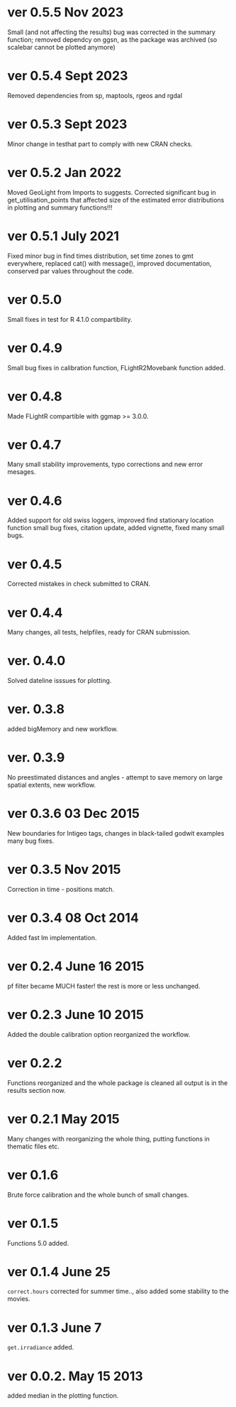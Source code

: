 # ver 0.5.5 Nov 2023
Small (and not affecting the results) bug was corrected in the summary function; removed dependcy on ggsn, as the package was archived (so scalebar cannot be plotted anymore)

# ver 0.5.4 Sept 2023
Removed dependencies from sp, maptools, rgeos and rgdal

# ver 0.5.3 Sept 2023 
Minor change in testhat part to comply with new CRAN checks.

# ver 0.5.2 Jan 2022 
Moved GeoLight from Imports to suggests. Corrected significant bug in get_utilisation_points that affected size of the estimated error distributions in plotting and summary functions!!! 

# ver 0.5.1 July 2021
Fixed minor bug in find times distribution, set time zones to gmt everywhere, replaced cat() with message(), improved documentation, conserved par values throughout the code.

# ver 0.5.0 
Small fixes in test for R 4.1.0 compartibility.

# ver 0.4.9
Small bug fixes in calibration function, FLightR2Movebank function added.

# ver 0.4.8
Made FLightR compartible with ggmap >= 3.0.0.

# ver 0.4.7 
Many small stability improvements, typo corrections and new error mesages.

# ver 0.4.6 
Added support for old swiss loggers, improved find stationary location function small bug fixes, citation update, added vignette, fixed many small bugs.

# ver 0.4.5 
Corrected mistakes in check submitted to CRAN.

# ver 0.4.4 
Many changes, all tests, helpfiles, ready for CRAN submission.

# ver. 0.4.0 
Solved dateline isssues for plotting.

# ver. 0.3.8 
added bigMemory and new workflow.

# ver. 0.3.9 
No preestimated distances and angles - attempt to save memory on large spatial extents, new workflow.

# ver 0.3.6 03 Dec 2015
New boundaries for Intigeo tags, changes in black-tailed godwit examples many bug fixes.

# ver 0.3.5 Nov 2015
Correction in time - positions match.

# ver 0.3.4 08 Oct 2014 
Added fast lm implementation.

# ver 0.2.4 June 16 2015  
pf filter became MUCH faster! the rest is more or less unchanged.

# ver 0.2.3 June 10 2015 
Added the double calibration option reorganized the workflow.

# ver 0.2.2 
Functions reorganized and the whole package is cleaned all output is in the results section now.

# ver 0.2.1 May 2015 
Many changes with reorganizing the whole thing, putting functions in thematic files etc.

# ver 0.1.6 
Brute force calibration and the whole bunch of small changes.

# ver 0.1.5 
Functions 5.0 added.

# ver 0.1.4 June 25 
`correct.hours` corrected for summer time.., also added some stability to the movies.

# ver 0.1.3 June 7 
`get.irradiance` added.

# ver 0.0.2. May 15 2013 
added median in the plotting function.


